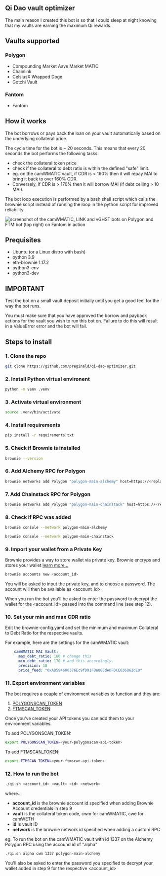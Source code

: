 ## Qi Dao vault optimizer

The main reason I created this bot is so that I could sleep at night knowing that my vaults are earning the maximum Qi rewards.

## Vaults supported

### Polygon

* Compounding Market Aave Market MATIC
* Chainlink
* CelsiusX Wrapped Doge
* Gotchi Vault 

### Fantom

* Fantom


## How it works ##

The bot borrows or pays back the loan on your vault automatically based on the underlying collateral price.

The cycle time for the bot is ~ 20 seconds. This means that every 20 seconds the bot performs the following tasks:

* check the collateral token price
* check if the collateral to debt ratio is within the defined "safe" limit.
* eg. on the camWMATIC vault, if CDR is < 160% then it will repay MAI to bring it back to over 160% CDR. 
* Conversely, if CDR is > 170% then it will borrow MAI (if debt ceiling > 10 MAI). 

The bot loop execution is performed by a bash shell script which calls the brownie script instead of running the loop in the python script for improved reliability.

![screenshot of the camWMATIC, LINK and vGHST bots on Polygon and FTM bot (top right) on Fantom in action](https://i.ibb.co/QpJQry1/Qi-Dao-optimizer-bot-now-on-Fantom.png)


## Prequisites

* Ubuntu (or a Linux distro with bash)
* python 3.9
* eth-brownie 1.17.2
* python3-env
* python3-dev 


## IMPORTANT ##
Test the bot on a small vault deposit initially until you get a good feel for the way the bot runs.

You must make sure that you have approved the borrow and payback actions for the vault you wish to run this bot on. Failure to do this will result in a ValueError error and the bot will fail. 


## Steps to install

### 1. Clone the repo

```bash 
git clone https://github.com/preginald/qi-dao-optimizer.git
```

### 2. Install Python virtual environent

```bash 
python -m venv .venv
```

### 3. Activate virtual environment
```bash
source .venv/bin/activate
```

### 4. Install requirements
```bash
pip install -r requirements.txt
```

### 5. Check if Brownie is installed
```bash
brownie --version
```

### 6. Add Alchemy RPC for Polygon
```bash
brownie networks add Polygon "polygon-main-alchemy" host=https://<replace-with-your-credentials> chainid=137 name="Mainnet (Alchemy)" explorer=https://api.polygonscan.com/api
```

### 7. Add Chainstack RPC for Polygon
```bash
brownie networks add Polygon "polygon-main-chainstack" host=https://<replace-with-your-credentials> chainid=137 name="Mainnet (Chainstack)" explorer=https://api.polygonscan.com/api
```

### 8. Check if RPC was added

```bash
brownie console --network polygon-main-alchemy
```

```bash
brownie console --network polygon-main-chainstack
```

### 9. Import your wallet from a Private Key

Brownie provides a way to store wallet via private key. Brownie encryps and stores your wallet [learn more...](https://eth-brownie.readthedocs.io/en/stable/account-management.html#importing-from-a-private-key)

```bash
brownie accounts new <account_id>
```
You will be asked to input the private key, and to choose a password. The account will then be available as <account_id>

When you run the bot you'll be asked to enter the password to decrypt the wallet for the <account_id> passed into the command line (see step 12).

### 10. Set your min and max CDR ratio

Edit the brownie-config.yaml and set the minimum and maximum Collateral to Debt Ratio for the respective vaults.

For example, here are the settings for the camWMATIC vault:
```yaml
    camWMATIC MAI Vault: 
      max_debt_ratio: 160 # change this
      min_debt_ratio: 170 # and this accordingly.
      precision: 18
      price_feed: "0xAB594600376Ec9fD91F8e885dADF0CE036862dE0"
```

### 11. Export environment variables

The bot requires a couple of environment variables to function and they are:

1. [POLYGONSCAN_TOKEN](https://polygonscan.com/apis "Polygonscan API documentation")
2. [FTMSCAN_TOKEN](https://ftmscan.com/apis "FTMscan API documentation")

Once you've created your API tokens you can add them to your environment variables.

To add POLYGONSCAN_TOKEN:
```bash
export POLYGONSCAN_TOKEN=<your-polygonscan-api-token>
```

To add FTMSCAN_TOKEN:
```bash
export FTMSCAN_TOKEN=<your-ftmscan-api-token>
```

### 12. How to run the bot

```bash
./qi.sh <account_id> <vault> <id> <network>
```

where...

* **account_id** is the brownie account id specified when adding Brownie Account credentials in step 9
* **vault** is the collateral token code, cwm for camWMATIC, cwe for camWETH
* **id** is vault ID
* **network** is the brownie network id specified when adding a custom RPC

eg. To run the bot on the camWMATIC vault with id 1337 on the Alchemy Polygon RPC using the accound id of "alpha"

```bash
./qi.sh alpha cwm 1337 polygon-main-alchemy
```

You'll also be asked to enter the password you specified to decrypt your wallet added in step 9 for the respective <account_id>